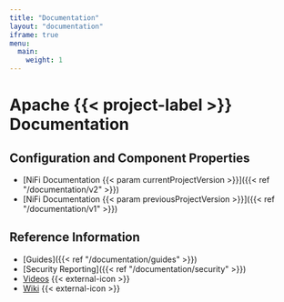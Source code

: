 ```yaml
---
title: "Documentation"
layout: "documentation"
iframe: true
menu:
  main:
    weight: 1
---
```


# Apache {{< project-label >}} Documentation

## Configuration and Component Properties

- [NiFi Documentation {{< param currentProjectVersion >}}]({{< ref "/documentation/v2" >}})
- [NiFi Documentation {{< param previousProjectVersion >}}]({{< ref "/documentation/v1" >}})

## Reference Information

- [Guides]({{< ref "/documentation/guides" >}})
- [Security Reporting]({{< ref "/documentation/security" >}})
- [Videos](https://cwiki.apache.org/confluence/display/NIFI/Project+Videos) {{< external-icon >}}
- [Wiki](https://cwiki.apache.org/confluence/display/NIFI/) {{< external-icon >}}
